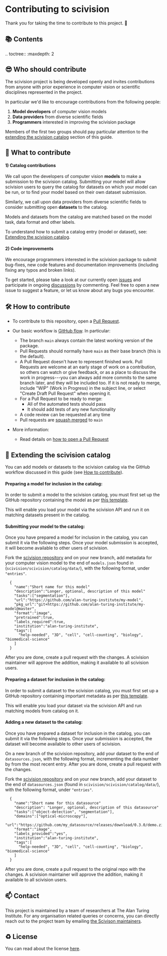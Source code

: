 # Contributing to scivision

Thank you for taking the time to contribute to this project. 🎉

📚 Contents
---
.. toctree::
   :maxdepth: 2

😎 Who should contribute
---

The scivision project is being developed openly and invites contributions from anyone with prior experience in computer vision or scientific disciplines represented in the project.

In particular we'd like to encourage contributions from the following people:

1. **Model developers** of computer vision models
2. **Data providers** from diverse scientific fields
3. **Programmers** interested in improving the scivision package

Members of the first two groups should pay particular attention to the [extending the scivision catalog](#gift-extending-the-scivision-catalog) section of this guide.

🤔 What to contribute
---

#### 1) Catalog contributions

We call upon the developers of computer vision **models** to make a submission to the scivision catalog. Submitting your model will allow scivision users to query the catalog for datasets on which your model can be run, or to find your model based on their own dataset submission.

Similarly, we call upon data providers from diverse scientific fields to consider submitting open **datasets** to the catalog.

Models and datasets from the catalog are matched based on the model task, data format and other labels.

To understand how to submit a catalog entry (model or dataset), see: [Extending the scivision catalog](#gift-extending-the-scivision-catalog).

#### 2) Code improvements

We encourage programmers interested in the scivision package to submit bug-fixes, new code features and documentation improvements (including fixing any typos and broken links).

To get started, please take a look at our currently open [issues](https://github.com/alan-turing-institute/scivision/issues) and participate in ongoing [discussions](https://github.com/alan-turing-institute/scivision/discussions) by commenting. Feel free to open a new issue to suggest a feature, or let us know about any bugs you encounter.

🛠 How to contribute
---

- To contribute to this repository, open a [Pull Request](https://github.com/alan-turing-institute/scivision/pulls).

- Our basic workflow is [GitHub flow](https://docs.github.com/en/get-started/quickstart/github-flow).  In particular:
  - The branch `main` always contain the latest working version of the package.
  - Pull Requests should normally have `main` as their base branch (this is the default).
  - A Pull Request doesn't have to represent finished work. Pull Requests are welcome at an early stage of work on a contribution, so others can watch or give feedback, or as a place to discuss the work in progress---you can always add more commits to the same branch later, and they will be included too. If it is not ready to merge, include "WIP" (Work in Progress) in the subject line, or select "Create Draft Pull Request" when opening it.
  - For a Pull Request to be ready to merge:
    - All of the automated tests should pass
    - It should add tests of any new functionality
  - A code review can be requested at any time
  - Pull requests are [squash merged](https://github.blog/2016-04-01-squash-your-commits/) to `main`

- More information:
  - Read details on [how to open a Pull Request](https://opensource.guide/how-to-contribute/#opening-a-pull-request)
  
🎁 Extending the scivision catalog
---

You can add models or datasets to the scivision catalog via the GitHub workflow discussed in this guide (see [How to contribute](#-how-to-contribute)).

#### Preparing a model for inclusion in the catalog:

In order to submit a model to the scivision catalog, you must first set up the GitHub repository containing the model as per [this template](docs/model_repository_template.md).

This will enable you load your model via the scivision API and run it on matching datasets present in the catalog.

#### Submitting your model to the catalog:

Once you have prepared a model for inclusion in the catalog, you can submit it via the following steps. Once your model submission is accepted, it will become available to other users of scivision.

Fork the [scivision repository](https://github.com/alan-turing-institute/scivision) and on your new branch, add metadata for your computer vision model to the end of `models.json` found in (`scivision/scivision/catalog/data/`), with the following format, under `"entries"`.

```
  {
    "name":"Short name for this model"
    "description":"Longer, optional, description of this model"
    "tasks":["segmentation"],
    "url":"https://github.com/alan-turing-institute/my-model",
    "pkg_url":"git+https://github.com/alan-turing-institute/my-model@master",
    "format":"image",
    "pretrained":true,
    "labels_required":true,
    "institution":"alan-turing-institute",
    "tags":[
      "help-needed", "3D", "cell", "cell-counting", "biology", "biomedical-science" 
    ]
  }
```

After you are done, create a pull request with the changes. A scivision maintainer will approve the addition, making it available to all scivision users.

#### Preparing a dataset for inclusion in the catalog:

In order to submit a dataset to the scivision catalog, you must first set up a GitHub repository containing important metadata as per [this template](docs/data_repository_template.md).

This will enable you load your dataset via the scivision API and run matching models from catalog on it.

#### Adding a new dataset to the catalog:

Once you have prepared a dataset for inclusion in the catalog, you can submit it via the following steps. Once your submission is accepted, the dataset will become available to other users of scivision.

On a new branch of the scivision repository, add your dataset to the end of `datasources.json`, with the following format, incrementing the data number by from the most recent entry. After you are done, create a pull request with the changes.

Fork the [scivision repository](https://github.com/alan-turing-institute/scivision) and on your new branch, add your dataset to the end of `datasources.json` (found in `scivision/scivision/catalog/data/`), with the following format, under `"entries"`.

```
  {
    "name":"Short name for this datasource"
    "description": "Longer, optional, description of this datasource"
    "tasks":["object-detection", "segmentation"],
    "domains":["optical-microscopy"],
    "url":"https://github.com/my_datasource/releases/download/0.3.0/demo.zip",
    "format":"image",
    "labels_provided":"yes",
    "institution":"alan-turing-institute",
    "tags":[
      "help-needed", "3D", "cell", "cell-counting", "biology", "biomedical-science" 
    ]
  }
 ```
 
 After you are done, create a pull request to the original repo with the changes. A scivision maintainer will approve the addition, making it available to all scivision users.

📫 Contact
---

This project is maintained by a team of researchers at The Alan Turing Institute.
For any organisation related queries or concerns, you can directly reach out to the project team by emailing [the Scivison maintainers](mailto:scivision@turing.ac.uk).

♻️ License
---

You can read about the license [here](https://github.com/alan-turing-institute/scivision/blob/main/LICENSE).
